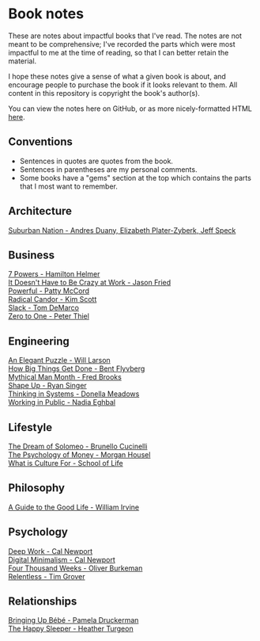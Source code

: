 # Book notes

These are notes about impactful books that I've read. The notes are not meant to be comprehensive;
I've recorded the parts which were most impactful to me at the time of reading, so that I can better
retain the material.

I hope these notes give a sense of what a given book is about, and encourage people to purchase the
book if it looks relevant to them. All content in this repository is copyright the book's author(s).

You can view the notes here on GitHub, or as more nicely-formatted HTML
[here](https://notes.philcrosby.com).

## Conventions

* Sentences in quotes are quotes from the book.
* Sentences in parentheses are my personal comments.
* Some books have a "gems" section at the top which contains the parts that I most want to remember.

## Architecture

[Suburban Nation - Andres Duany, Elizabeth Plater-Zyberk, Jeff Speck](https://notes.philcrosby.com/suburban-nation-andres-duany.html)

## Business

[7 Powers - Hamilton Helmer](https://notes.philcrosby.com/7-powers-hamilton-helmer.html)<br>
[It Doesn't Have to Be Crazy at Work - Jason Fried](https://notes.philcrosby.com/it-doesnt-have-to-be-crazy-at-work-jason-fried.html)<br>
[Powerful - Patty McCord](https://notes.philcrosby.com/powerful-patty-mccord.html)<br>
[Radical Candor - Kim Scott](https://notes.philcrosby.com/radical-candor-kim-scott.html)<br>
[Slack - Tom DeMarco](https://notes.philcrosby.com/slack-tom-demarco.html)<br>
[Zero to One - Peter Thiel](https://notes.philcrosby.com/zero-to-one-peter-thiel.html)<br>

## Engineering

[An Elegant Puzzle - Will Larson](https://notes.philcrosby.com/an-elegant-puzzle-will-larson.html)<br>
[How Big Things Get Done - Bent Flyvberg](https://notes.philcrosby.com/how-big-things-get-done-bent-flyvbjerg.html)<br>
[Mythical Man Month - Fred Brooks](https://notes.philcrosby.com/mythical-man-month-fred-brooks.html)<br>
[Shape Up - Ryan Singer](https://notes.philcrosby.com/shape-up-ryan-singer.html)<br>
[Thinking in Systems - Donella Meadows](https://notes.philcrosby.com/thinking-in-systems-donella-meadows.html)<br>
[Working in Public - Nadia Eghbal](https://notes.philcrosby.com/working-in-public-nadia-eghbal.html)

## Lifestyle

[The Dream of Solomeo - Brunello Cucinelli](https://notes.philcrosby.com/the-dream-of-solomeo-brunello-cucinelli.html)<br>
[The Psychology of Money - Morgan Housel](https://notes.philcrosby.com/the-psychology-of-money-morgan-housel.html)<br>
[What is Culture For - School of Life](https://notes.philcrosby.com/what-is-culture-for-school-of-life.html)

## Philosophy

[A Guide to the Good Life - William Irvine](https://notes.philcrosby.com/a-guide-to-the-good-life-william-irvine.html)<br>

## Psychology

[Deep Work - Cal Newport](https://notes.philcrosby.com/deep-work-cal-newport.html)<br>
[Digital Minimalism - Cal Newport](https://notes.philcrosby.com/digital-minimalism-cal-newport.html)<br>
[Four Thousand Weeks - Oliver Burkeman](https://notes.philcrosby.com/four-thousand-weeks-oliver-burkeman.html)<br>
[Relentless - Tim Grover](https://notes.philcrosby.com/relentless-tim-grover.html)

## Relationships

[Bringing Up Bébé - Pamela Druckerman](https://notes.philcrosby.com/bringing-up-bebe-pamela-druckerman.html)<br>
[The Happy Sleeper - Heather Turgeon](https://notes.philcrosby.com/the-happy-sleeper-heather-turgeon.html)
